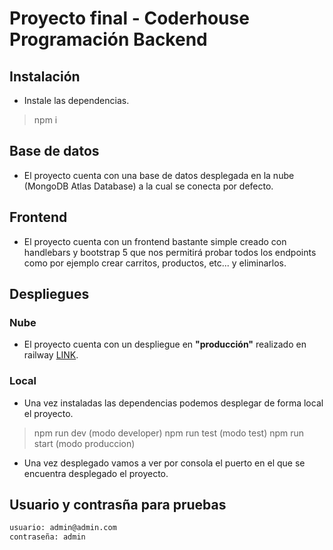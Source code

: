 # Proyecto final - Coderhouse Programación Backend
## Instalación
 - Instale las dependencias.
 > npm i

## Base de datos
 - El proyecto cuenta con una base de datos desplegada en la nube (MongoDB Atlas Database) a la cual se conecta por defecto.

## Frontend
 - El proyecto cuenta con un frontend bastante simple creado con handlebars y bootstrap 5 que nos permitirá probar todos los endpoints como por ejemplo crear carritos, productos, etc... y eliminarlos.

## Despliegues
### Nube
 - El proyecto cuenta con un despliegue en **"producción"** realizado en railway [LINK](https://proyectocoderfinalbackend-production.up.railway.app).
 
### Local
 - Una vez instaladas las dependencias podemos desplegar de forma local el proyecto.
 > npm run dev (modo developer)
 > npm run test (modo test)
 > npm run start (modo produccion)
 - Una vez desplegado vamos a ver por consola el puerto en el que se encuentra desplegado el proyecto.

## Usuario y contrasña para pruebas 
```sh
usuario: admin@admin.com
contraseña: admin
```



